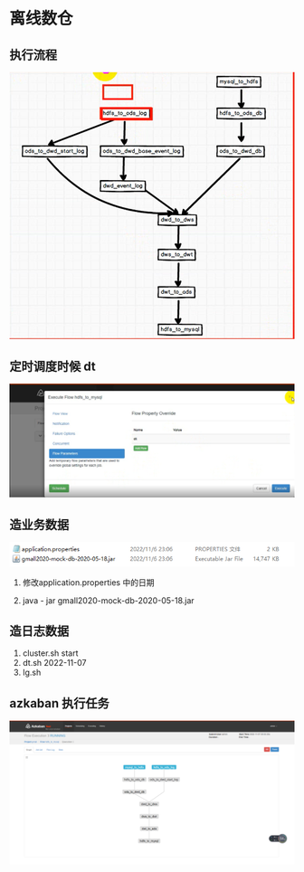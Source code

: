 # 离线数仓

## 执行流程

![image-20221106224424476](images/image-20221106224424476.png)

## 定时调度时候 dt

![image-20221106230120628](images/image-20221106230120628.png)

## 造业务数据

![image-20221106230645925](images/image-20221106230645925.png)

1. 修改application.properties 中的日期

2. java - jar gmall2020-mock-db-2020-05-18.jar

## 造日志数据

1. cluster.sh start
2. dt.sh 2022-11-07
3. lg.sh

## azkaban 执行任务

![image-20221106231410968](./offline_data_warehouse/images/image-20221106231410968.png)
